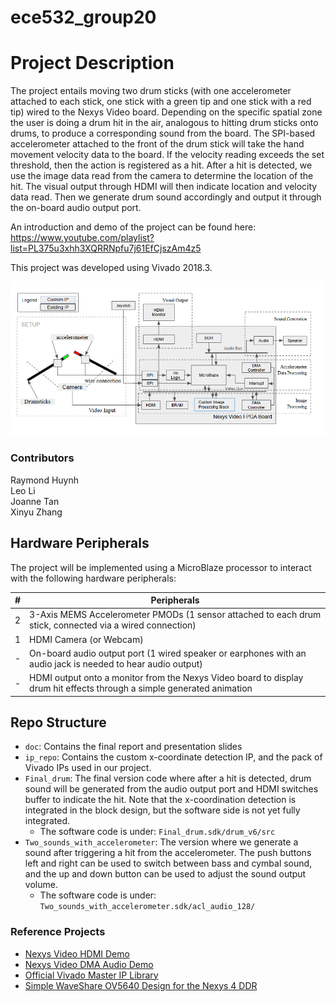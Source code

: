 # ece532_group20

# Project Description
The project entails moving two drum sticks (with one accelerometer attached to each stick, one stick with a green tip and one stick with a red tip) wired to the Nexys Video board. Depending on the specific spatial zone the user is doing a drum hit in the air, analogous to hitting drum sticks onto drums, to produce a corresponding sound from the board. The SPI-based accelerometer attached to the front of the drum stick will take the hand movement velocity data to the board. If the velocity reading exceeds the set threshold, then the action is registered as a hit. After a hit is detected, we use the image data read from the camera to determine the location of the hit. The visual output through HDMI will then indicate location and velocity data read. Then we generate drum sound accordingly and output it through the on-board audio output port.

An introduction and demo of the project can be found here: https://www.youtube.com/playlist?list=PL375u3xhh3XQRRNpfu7j61EfCjszAm4z5

This project was developed using Vivado 2018.3.

![App Demo](doc/Air_Drums-Block_Diagram_Overview.png)

### Contributors
Raymond Huynh\
Leo Li\
Joanne Tan\
Xinyu Zhang

## Hardware Peripherals
The project will be implemented using a MicroBlaze processor to interact with the following hardware peripherals:

| #| Peripherals |
|-----:|-----------|
|     2| 3-Axis MEMS Accelerometer PMODs (1 sensor attached to each drum stick, connected via a wired connection)  |
|     1| HDMI Camera (or Webcam)  |
|     -| On-board audio output port (1 wired speaker or earphones with an audio jack is needed to hear audio output)   |
|     -| HDMI output onto a monitor from the Nexys Video board to display drum hit effects through a simple generated animation|

## Repo Structure
* `doc`: Contains the final report and presentation slides
* `ip_repo`: Contains the custom x-coordinate detection IP, and the pack of Vivado IPs used in our project.
* `Final_drum`: The final version code where after a hit is detected, drum sound will be generated from the audio output port and HDMI switches buffer to indicate the hit. Note that the x-coordination detection is integrated in the block design, but the software side is not yet fully integrated.
    - The software code is under: `Final_drum.sdk/drum_v6/src`
* `Two_sounds_with_accelerometer`: The version where we generate a sound after triggering a hit from the accelerometer. The push buttons left and right can be used to switch between bass and cymbal sound, and the up and down button can be used to adjust the sound output volume.
    - The software code is under: `Two_sounds_with_accelerometer.sdk/acl_audio_128/`
 
### Reference Projects
* [Nexys Video HDMI Demo](https://digilent.com/reference/programmable-logic/nexys-video/demos/hdmi)
* [Nexys Video DMA Audio Demo]([https://example.com](https://digilent.com/reference/programmable-logic/nexys-video/demos/dma-audio))
* [Official Vivado Master IP Library]([https://example.com](https://github.com/Digilent/vivado-library/tree/master/ip))
* [Simple WaveShare OV5640 Design for the Nexys 4 DDR]([https://example.com](https://github.com/charleslo/ece532_waveshare))

